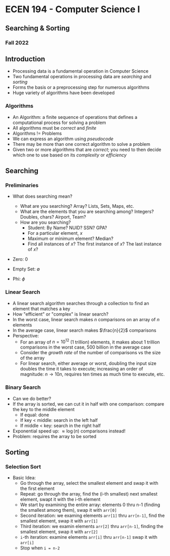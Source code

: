 
# ECEN 194 - Computer Science I
## Searching & Sorting
### Fall 2022

## Introduction

* Processing data is a fundamental operation in Computer Science
* Two fundamental operations in processing data are *searching* and *sorting*
* Forms the basis or a preprocessing step for numerous algorithms
* Huge variety of algorithms have been developed

### Algorithms

* An Algorithm: a finite sequence of operations that defines a computational process for solving a problem
* All algorithms must be *correct* and *finite*
* Algorithms != Problems
* We can express an algorithm using *pseudocode*
* There may be more than one correct algorithm to solve a problem
* Given two or more algorithms that are *correct*; you need to then decide which one to use based on its *complexity*  or *efficiency*

## Searching

### Preliminaries

* What does searching mean?
  * What are you searching? Array? Lists, Sets, Maps, etc.
  * What are the elements that you are searching among? Integers? Doubles, chars?  Airport, Team?
  * How are you searching?
    * Student: By Name? NUID?  SSN?  GPA?
    * For a particular element, $x$
    * Maximum or minimum element?  Median?
    * Find all instances of $x$?  The first instance of $x$?  The last instance of $x$?

* Zero: $0$
* Empty Set: $\emptyset$
* Phi: $\phi$

### Linear Search

* A linear search algorithm searches through a collection to find an element that matches a key
* How "efficient" or "complex" is linear search?
* In the worst case, linear search makes $n$ comparisons on an array of $n$ elements
* In the average case, linear search makes $\frac{n}{2}$ comparisons
* Perspective:
  * For an array of $n = 10^{12}$ (1 trillion) elements, it makes about 1 trillion comparisons in the worst case, 500 billion in the average case
  * Consider the *growth rate* of the number of comparisons vs the size of the array
  * For linear search, either average or worst, doubling the input size doubles the time it takes to execute; increasing an order of magnitude: $n \rightarrow 10n$, requires ten times as much time to execute, etc.

### Binary Search

* Can we do better?
* If the array is sorted, we can cut it in half with one comparison: compare the key to the middle element
  * If equal: done
  * If key < middle: search in the left half
  * If middle < key: search in the right half
* Exponential speed up: $\approx \log{(n)}$ comparisons instead!
* Problem: requires the array to be sorted

## Sorting

### Selection Sort

* Basic Idea:
  * Go through the array, select the smallest element and swap it with the first element
  * Repeat: go through the array, find the (i-th smallest) next smallest element, swapt it with the i-th element
  * We start by examining the entire array: elements 0 thru n-1 (finding the smallest among them), swap it with `arr[0]`
  * Second iteration: we examing elements `arr[1]` thru `arr[n-1]`, find the smallest element, swap it with `arr[1]`
  * Third iteration: we examin elements `arr[2]` thru `arr[n-1]`, finding the smallest element, swap it with `arr[2]`
  * `i`-th iteration: examine elements `arr[i]` thru `arr[n-1]` swap it with `arr[i]`
  * Stop when `i = n-2`


```text





```

